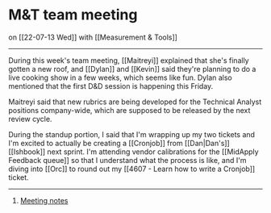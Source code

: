 # M&T team meeting
on [[22-07-13 Wed]]
with [[Measurement & Tools]]

---
During this week's team meeting, [[Maitreyi]] explained that she's finally gotten a new roof, and [[Dylan]] and [[Kevin]] said they're planning to do a live cooking show in a few weeks, which seems like fun. Dylan also mentioned that the first D&D session is happening this Friday. 

Maitreyi said that new rubrics are being developed for the Technical Analyst positions company-wide, which are supposed to be released by the next review cycle.

During the standup portion, I said that I'm wrapping up my two tickets and I'm excited to actually be creating a [[Cronjob]] from [[Dan|Dan's]] [[Ishbook]] next sprint. I'm attending vendor calibrations for the [[MidApply Feedback queue]] so that I understand what the process is like, and I'm diving into [[Orc]] to round out my [[4607 - Learn how to write a Cronjob]] ticket.

---
1. [Meeting notes](https://docs.google.com/document/d/1O4Dn0VmXZBN9mtrJdgnlK6i_BAdK4yxA-YHRpGj5iys/edit#heading=h.taxy3c4rld3y)